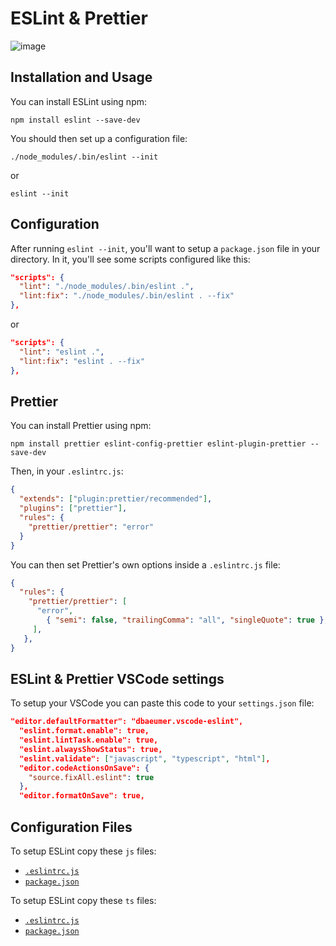 # ESLint & Prettier

![image](https://user-images.githubusercontent.com/71899777/121804013-0b9ee980-cc3c-11eb-86f6-3547fcfe0397.png)

## Installation and Usage

You can install ESLint using npm:

```
npm install eslint --save-dev
```

You should then set up a configuration file:

```
./node_modules/.bin/eslint --init
```

or

```
eslint --init
```

## Configuration

After running `eslint --init`, you'll want to setup a `package.json` file in your directory. In it, you'll see some scripts configured like this:

```json
"scripts": {
  "lint": "./node_modules/.bin/eslint .",
  "lint:fix": "./node_modules/.bin/eslint . --fix"
},
```

or

```json
"scripts": {
  "lint": "eslint .",
  "lint:fix": "eslint . --fix"
},
```

## Prettier

You can install Prettier using npm:

```
npm install prettier eslint-config-prettier eslint-plugin-prettier --save-dev
```

Then, in your `.eslintrc.js`:

```json
{
  "extends": ["plugin:prettier/recommended"],
  "plugins": ["prettier"],
  "rules": {
    "prettier/prettier": "error"
  }
}
```

You can then set Prettier's own options inside a `.eslintrc.js` file:

```json
{
  "rules": {
    "prettier/prettier": [
      "error",
        { "semi": false, "trailingComma": "all", "singleQuote": true },
     ],
   },
}
```

## ESLint & Prettier VSCode settings

To setup your VSCode you can paste this code to your `settings.json` file:

```json
"editor.defaultFormatter": "dbaeumer.vscode-eslint",
  "eslint.format.enable": true,
  "eslint.lintTask.enable": true,
  "eslint.alwaysShowStatus": true,
  "eslint.validate": ["javascript", "typescript", "html"],
  "editor.codeActionsOnSave": {
    "source.fixAll.eslint": true
  },
  "editor.formatOnSave": true,
```

## Configuration Files

To setup ESLint copy these `js` files:

* [`.eslintrc.js`](/configs/js/default/.eslintrc.js)
* [`package.json`](/configs/js/default/package.json)

To setup ESLint copy these `ts` files:

* [`.eslintrc.js`](/configs/ts/default/.eslintrc.js)
* [`package.json`](/configs/ts/default/package.json)
